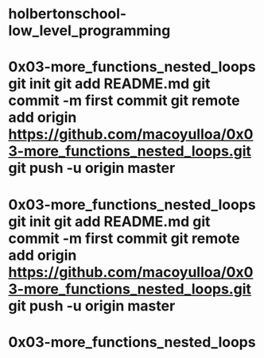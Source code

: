 # holbertonschool-low_level_programming
# 0x03-more_functions_nested_loops git init git add README.md git commit -m first commit git remote add origin https://github.com/macoyulloa/0x03-more_functions_nested_loops.git git push -u origin master
# 0x03-more_functions_nested_loops git init git add README.md git commit -m first commit git remote add origin https://github.com/macoyulloa/0x03-more_functions_nested_loops.git git push -u origin master
# 0x03-more_functions_nested_loops
